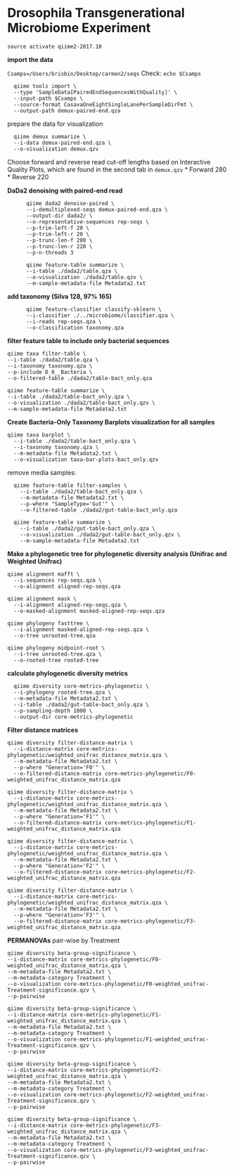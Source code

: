 # Drosophila Transgenerational Microbiome Experiment

`source activate qiime2-2017.10`

**import the data**

  `Csamps=/Users/brisbin/Desktop/carmen2/seqs`
  Check: `echo $Csamps`

      qiime tools import \
      --type 'SampleData[PairedEndSequencesWithQuality]' \
      --input-path $Csamps \
      --source-format CasavaOneEightSingleLanePerSampleDirFmt \
      --output-path demux-paired-end.qza

prepare the data for visualization

      qiime demux summarize \
      --i-data demux-paired-end.qza \
      --o-visualization demux.qzv

Choose forward and reverse read cut-off lengths based on Interactive Quality Plots, which are found in the second tab in `demux.qzv`
      * Forward 280   
      * Reverse 220

**DaDa2 denoising with paired-end read**

          qiime dada2 denoise-paired \
          --i-demultiplexed-seqs demux-paired-end.qza \
          --output-dir dada2/ \
          --o-representative-sequences rep-seqs \
          --p-trim-left-f 20 \
          --p-trim-left-r 20 \
          --p-trunc-len-f 280 \
          --p-trunc-len-r 220 \
          --p-n-threads 3

          qiime feature-table summarize \
          --i-table ./dada2/table.qza \
          --o-visualization ./dada2/table.qzv \
          --m-sample-metadata-file Metadata2.txt

**add taxonomy (Silva 128, 97% 16S)**       

          qiime feature-classifier classify-sklearn \
          --i-classifier ./../microbiome/classifier.qza \
          --i-reads rep-seqs.qza \
          --o-classification taxonomy.qza

**filter feature table to include only bacterial sequences**

    qiime taxa filter-table \
    --i-table ./dada2/table.qza \
    --i-taxonomy taxonomy.qza \
    --p-include D_0__Bacteria \
    --o-filtered-table ./dada2/table-bact_only.qza

    qiime feature-table summarize \
    --i-table ./dada2/table-bact_only.qza \
    --o-visualization ./dada2/table-bact_only.qzv \
    --m-sample-metadata-file Metadata2.txt

**Create Bacteria-Only Taxonomy Barplots visualization for all samples**      

    qiime taxa barplot \
      --i-table ./dada2/table-bact_only.qza \
      --i-taxonomy taxonomy.qza \
      --m-metadata-file Metadata2.txt \
      --o-visualization taxa-bar-plots-bact_only.qzv

remove media samples:

      qiime feature-table filter-samples \
        --i-table ./dada2/table-bact_only.qza \
        --m-metadata-file Metadata2.txt \
        --p-where "SampleType='Gut'" \
        --o-filtered-table ./dada2/gut-table-bact_only.qza

      qiime feature-table summarize \
        --i-table ./dada2/gut-table-bact_only.qza \
        --o-visualization ./dada2/gut-table-bact_only.qzv \
        --m-sample-metadata-file Metadata2.txt

**Make a phylogenetic tree for phylogenetic diversity analysis (Unifrac and Weighted Unifrac)**   

    qiime alignment mafft \
      --i-sequences rep-seqs.qza \
      --o-alignment aligned-rep-seqs.qza

    qiime alignment mask \
      --i-alignment aligned-rep-seqs.qza \
      --o-masked-alignment masked-aligned-rep-seqs.qza

    qiime phylogeny fasttree \
      --i-alignment masked-aligned-rep-seqs.qza \
      --o-tree unrooted-tree.qza

    qiime phylogeny midpoint-root \
      --i-tree unrooted-tree.qza \
      --o-rooted-tree rooted-tree

**calculate phylogenetic diversity metrics**

      qiime diversity core-metrics-phylogenetic \
      --i-phylogeny rooted-tree.qza \
      --m-metadata-file Metadata2.txt \
      --i-table ./dada2/gut-table-bact_only.qza \
      --p-sampling-depth 1000 \
      --output-dir core-metrics-phylogenetic


**Filter distance matrices**

    qiime diversity filter-distance-matrix \
      --i-distance-matrix core-metrics-phylogenetic/weighted_unifrac_distance_matrix.qza \
      --m-metadata-file Metadata2.txt \
      --p-where "Generation='F0'" \
      --o-filtered-distance-matrix core-metrics-phylogenetic/F0-weighted_unifrac_distance_matrix.qza   

    qiime diversity filter-distance-matrix \
      --i-distance-matrix core-metrics-phylogenetic/weighted_unifrac_distance_matrix.qza \
      --m-metadata-file Metadata2.txt \
      --p-where "Generation='F1'" \
      --o-filtered-distance-matrix core-metrics-phylogenetic/F1-weighted_unifrac_distance_matrix.qza    

    qiime diversity filter-distance-matrix \
      --i-distance-matrix core-metrics-phylogenetic/weighted_unifrac_distance_matrix.qza \
      --m-metadata-file Metadata2.txt \
      --p-where "Generation='F2'" \
      --o-filtered-distance-matrix core-metrics-phylogenetic/F2-weighted_unifrac_distance_matrix.qza    

    qiime diversity filter-distance-matrix \
      --i-distance-matrix core-metrics-phylogenetic/weighted_unifrac_distance_matrix.qza \
      --m-metadata-file Metadata2.txt \
      --p-where "Generation='F3'" \
      --o-filtered-distance-matrix core-metrics-phylogenetic/F3-weighted_unifrac_distance_matrix.qza            

**PERMANOVAs**
pair-wise by Treatment

    qiime diversity beta-group-significance \
    --i-distance-matrix core-metrics-phylogenetic/F0-weighted_unifrac_distance_matrix.qza \
    --m-metadata-file Metadata2.txt \
    --m-metadata-category Treatment \
    --o-visualization core-metrics-phylogenetic/F0-weighted_unifrac-Treatment-significance.qzv \
    --p-pairwise

    qiime diversity beta-group-significance \
    --i-distance-matrix core-metrics-phylogenetic/F1-weighted_unifrac_distance_matrix.qza \
    --m-metadata-file Metadata2.txt \
    --m-metadata-category Treatment \
    --o-visualization core-metrics-phylogenetic/F1-weighted_unifrac-Treatment-significance.qzv \
    --p-pairwise

    qiime diversity beta-group-significance \
    --i-distance-matrix core-metrics-phylogenetic/F2-weighted_unifrac_distance_matrix.qza \
    --m-metadata-file Metadata2.txt \
    --m-metadata-category Treatment \
    --o-visualization core-metrics-phylogenetic/F2-weighted_unifrac-Treatment-significance.qzv \
    --p-pairwise

    qiime diversity beta-group-significance \
    --i-distance-matrix core-metrics-phylogenetic/F3-weighted_unifrac_distance_matrix.qza \
    --m-metadata-file Metadata2.txt \
    --m-metadata-category Treatment \
    --o-visualization core-metrics-phylogenetic/F3-weighted_unifrac-Treatment-significance.qzv \
    --p-pairwise
